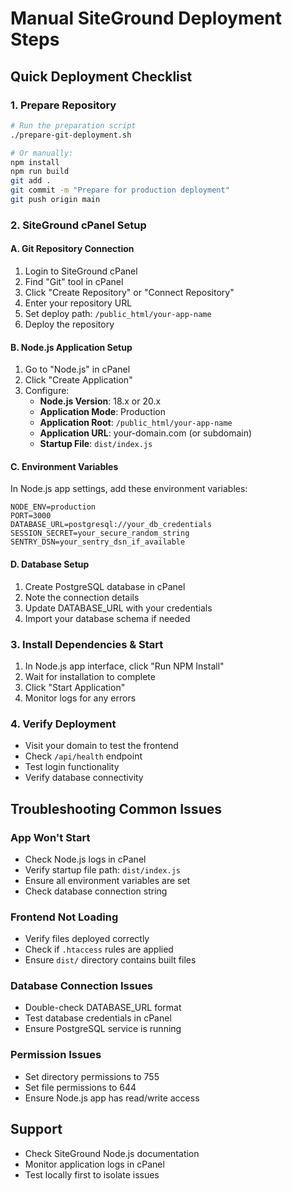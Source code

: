 # Manual SiteGround Deployment Steps

## Quick Deployment Checklist

### 1. Prepare Repository
```bash
# Run the preparation script
./prepare-git-deployment.sh

# Or manually:
npm install
npm run build
git add .
git commit -m "Prepare for production deployment"
git push origin main
```

### 2. SiteGround cPanel Setup

#### A. Git Repository Connection
1. Login to SiteGround cPanel
2. Find "Git" tool in cPanel
3. Click "Create Repository" or "Connect Repository"
4. Enter your repository URL
5. Set deploy path: `/public_html/your-app-name`
6. Deploy the repository

#### B. Node.js Application Setup
1. Go to "Node.js" in cPanel
2. Click "Create Application"
3. Configure:
   - **Node.js Version**: 18.x or 20.x
   - **Application Mode**: Production
   - **Application Root**: `/public_html/your-app-name`
   - **Application URL**: your-domain.com (or subdomain)
   - **Startup File**: `dist/index.js`

#### C. Environment Variables
In Node.js app settings, add these environment variables:
```
NODE_ENV=production
PORT=3000
DATABASE_URL=postgresql://your_db_credentials
SESSION_SECRET=your_secure_random_string
SENTRY_DSN=your_sentry_dsn_if_available
```

#### D. Database Setup
1. Create PostgreSQL database in cPanel
2. Note the connection details
3. Update DATABASE_URL with your credentials
4. Import your database schema if needed

### 3. Install Dependencies & Start
1. In Node.js app interface, click "Run NPM Install"
2. Wait for installation to complete
3. Click "Start Application"
4. Monitor logs for any errors

### 4. Verify Deployment
- Visit your domain to test the frontend
- Check `/api/health` endpoint
- Test login functionality
- Verify database connectivity

## Troubleshooting Common Issues

### App Won't Start
- Check Node.js logs in cPanel
- Verify startup file path: `dist/index.js`
- Ensure all environment variables are set
- Check database connection string

### Frontend Not Loading
- Verify files deployed correctly
- Check if `.htaccess` rules are applied
- Ensure `dist/` directory contains built files

### Database Connection Issues
- Double-check DATABASE_URL format
- Test database credentials in cPanel
- Ensure PostgreSQL service is running

### Permission Issues
- Set directory permissions to 755
- Set file permissions to 644
- Ensure Node.js app has read/write access

## Support
- Check SiteGround Node.js documentation
- Monitor application logs in cPanel
- Test locally first to isolate issues